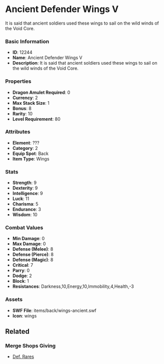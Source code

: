 # Ancient Defender Wings V

It is said that ancient soldiers used these wings to sail on the wild winds of the Void Core.

### Basic Information

- **ID**: 12244
- **Name**: Ancient Defender Wings V
- **Description**: It is said that ancient soldiers used these wings to sail on the wild winds of the Void Core.

### Properties

- **Dragon Amulet Required**: 0
- **Currency**: 2
- **Max Stack Size**: 1
- **Bonus**: 8
- **Rarity**: 10
- **Level Requirement**: 80

### Attributes

- **Element**: ???
- **Category**: 2
- **Equip Spot**: Back
- **Item Type**: Wings

### Stats

- **Strength**: 9
- **Dexterity**: 9
- **Intelligence**: 9
- **Luck**: 11
- **Charisma**: 5
- **Endurance**: 3
- **Wisdom**: 10

### Combat Values

- **Min Damage**: 0
- **Max Damage**: 0
- **Defense (Melee)**: 8
- **Defense (Pierce)**: 8
- **Defense (Magic)**: 8
- **Critical**: 7
- **Parry**: 0
- **Dodge**: 2
- **Block**: 1
- **Resistances**: Darkness,10,Energy,10,Immobility,4,Health,-3

### Assets

- **SWF File**: items/back/wings-ancient.swf
- **Icon**: wings

## Related

### Merge Shops Giving

- [Def. Rares](../merge-shops/4-def-rares.md)

